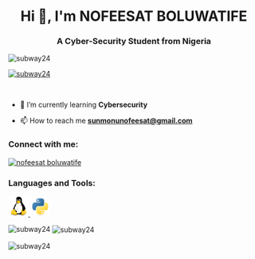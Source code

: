 <h1 align="center">Hi 👋, I'm NOFEESAT BOLUWATIFE</h1>
<h3 align="center">A Cyber-Security Student from Nigeria</h3>

<p align="left"> <img src="https://komarev.com/ghpvc/?username=subway24&label=Profile%20views&color=0e75b6&style=flat" alt="subway24" /> </p>

<p align="left"> <a href="https://github.com/ryo-ma/github-profile-trophy"><img src="https://github-profile-trophy.vercel.app/?username=subway24" alt="subway24" /></a> </p>

<p align="left"> <a href="https://twitter.com/" target="blank"><img src="https://img.shields.io/twitter/follow/?logo=twitter&style=for-the-badge" alt="" /></a> </p>

- 🌱 I’m currently learning **Cybersecurity**

- 📫 How to reach me **sunmonunofeesat@gmail.com**

<h3 align="left">Connect with me:</h3>
<p align="left">
<a href="https://fb.com/nofeesat boluwatife" target="blank"><img align="center" src="https://raw.githubusercontent.com/rahuldkjain/github-profile-readme-generator/master/src/images/icons/Social/facebook.svg" alt="nofeesat boluwatife" height="30" width="40" /></a>
</p>

<h3 align="left">Languages and Tools:</h3>
<p align="left"> <a href="https://www.linux.org/" target="_blank" rel="noreferrer"> <img src="https://raw.githubusercontent.com/devicons/devicon/master/icons/linux/linux-original.svg" alt="linux" width="40" height="40"/> </a> <a href="https://www.python.org" target="_blank" rel="noreferrer"> <img src="https://raw.githubusercontent.com/devicons/devicon/master/icons/python/python-original.svg" alt="python" width="40" height="40"/> </a> </p>

<p><img align="left" src="https://github-readme-stats.vercel.app/api/top-langs?username=subway24&show_icons=true&locale=en&layout=compact" alt="subway24" /></p>

<p>&nbsp;<img align="center" src="https://github-readme-stats.vercel.app/api?username=subway24&show_icons=true&locale=en" alt="subway24" /></p>

<p><img align="center" src="https://github-readme-streak-stats.herokuapp.com/?user=subway24&" alt="subway24" /></p>
